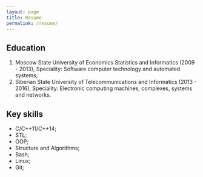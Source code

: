 ```yaml
---
layout: page
title: Resume
permalink: /resume/
---
```

## Education ##
1. Moscow State University of Economics Statistics and Informatics (2009 - 2013), Speciality: Software computer technology and automated systems;
2. Siberian State University of Telecommunications and Informatics (2013 - 2016), Speciality: Electronic computing machines, complexes, systems and networks.
## Key skills ##
- C/C++11/C++14;
- STL;
- OOP;
- Structure and Algorithms;
- Bash;
- Linux;
- Git;